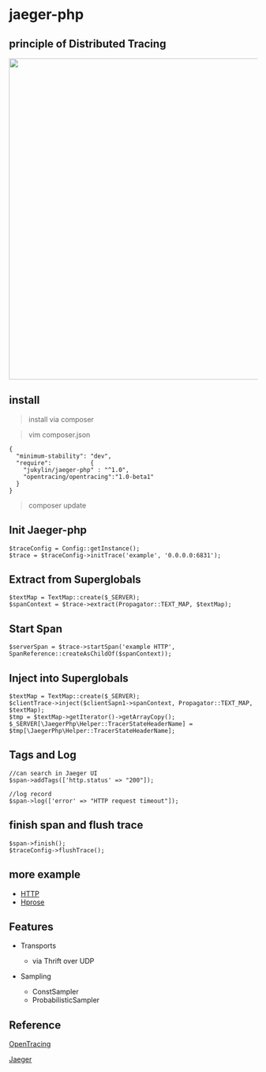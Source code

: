 # jaeger-php

## principle of Distributed Tracing

<img src="https://upload.cc/i/OhsjA0.jpg" width="700px" height="650px" />

## install
> install via composer

> vim composer.json 

```
{
  "minimum-stability": "dev",
  "require":           {
    "jukylin/jaeger-php" : "^1.0",
    "opentracing/opentracing":"1.0-beta1"
  }
}
```

> composer update


## Init Jaeger-php

```
$traceConfig = Config::getInstance();
$trace = $traceConfig->initTrace('example', '0.0.0.0:6831');
```

## Extract from Superglobals

```
$textMap = TextMap::create($_SERVER);
$spanContext = $trace->extract(Propagator::TEXT_MAP, $textMap);
```

## Start Span

```
$serverSpan = $trace->startSpan('example HTTP', SpanReference::createAsChildOf($spanContext));

```

## Inject into Superglobals

```
$textMap = TextMap::create($_SERVER);
$clientTrace->inject($clientSapn1->spanContext, Propagator::TEXT_MAP, $textMap);
$tmp = $textMap->getIterator()->getArrayCopy();
$_SERVER[\JaegerPhp\Helper::TracerStateHeaderName] = $tmp[\JaegerPhp\Helper::TracerStateHeaderName];

```


## Tags and Log

```
//can search in Jaeger UI
$span->addTags(['http.status' => "200"]);

//log record
$span->log(['error' => "HTTP request timeout"]);

```

## finish span and flush trace 

```
$span->finish();
$traceConfig->flushTrace();
```

##  more example

- [HTTP](https://github.com/jukylin/jaeger-php/blob/master/example/HTTP.php)
- [Hprose](https://github.com/jukylin/blog/blob/master/Uber%E5%88%86%E5%B8%83%E5%BC%8F%E8%BF%BD%E8%B8%AA%E7%B3%BB%E7%BB%9FJaeger%E4%BD%BF%E7%94%A8%E4%BB%8B%E7%BB%8D%E5%92%8C%E6%A1%88%E4%BE%8B%E3%80%90PHP%20%20%20Hprose%20%20%20Go%E3%80%91.md#跨语言调用案例)
## Features

- Transports
    - via Thrift over UDP
    
- Sampling
    - ConstSampler
    - ProbabilisticSampler



## Reference

[OpenTracing](http://opentracing.io/)

[Jaeger](https://uber.github.io/jaeger/)
